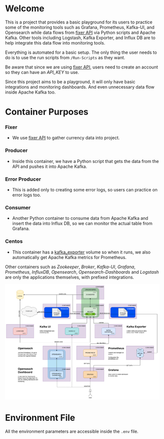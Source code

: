 # Welcome
This is a project that provides a basic playground for its users to practice some of the monitoring tools such as Grafana, Prometheus, Kafka-UI, and Opensearch while data flows from [fixer API](https://fixer.io/) via Python scripts and Apache Kafka. Other tools including Logstash, Kafka Exporter, and Influx DB are to help integrate this data flow into monitoring tools.

Everything is automated for a basic setup. The only thing the user needs to do is to use the run scripts from `/Run-Scripts` as they want.

Be aware that since we are using [fixer API](https://fixer.io/), users need to create an account so they can have an *API_KEY* to use.

Since this project aims to be a playground, it will only have basic integrations and monitoring dashboards. And even unnecessary data flow inside Apache Kafka too.

# Container Purposes
### Fixer
- We use [fixer API](https://fixer.io/) to gather currency data into project.

### Producer
- Inside this container, we have a Python script that gets the data from the API and pushes it into Apache Kafka.

### Error Producer
- This is added only to creating some error logs, so users can practice on error logs too.

### Consumer
- Another Python container to consume data from Apache Kafka and insert the data into Influx DB, so we can monitor the actual table from Grafana.

### Centos
- This container has a [kafka_exporter](https://github.com/danielqsj/kafka_exporter) volume so when it runs, we also automatically get Apache Kafka metrics for Prometheus.

Other containers such as *Zookeeper*, *Broker*, *Kafka-UI*, *Grafana*, *Prometheus*, *InfluxDB*, *Opensearch*, *Opensearch-Dashboards* and *Logstash* are only the applications themselves, with prefixed integrations.

![plot](./Oylesine.drawio.png)

# Environment File
All the environment parameters are accessible inside the `.env` file.


